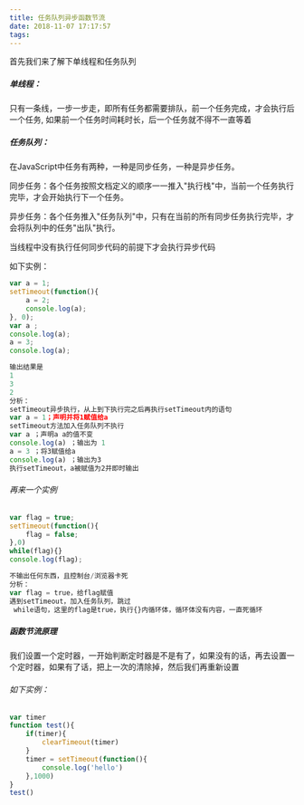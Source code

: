 ```yaml
---
title: 任务队列异步函数节流
date: 2018-11-07 17:17:57
tags:
---
```


首先我们来了解下单线程和任务队列

##### 单线程：

只有一条线，一步一步走，即所有任务都需要排队，前一个任务完成，才会执行后一个任务, 如果前一个任务时间耗时长，后一个任务就不得不一直等着

##### 任务队列：

在JavaScript中任务有两种，一种是同步任务，一种是异步任务。

同步任务：各个任务按照文档定义的顺序一一推入"执行栈"中，当前一个任务执行完毕，才会开始执行下一个任务。

异步任务：各个任务推入"任务队列"中，只有在当前的所有同步任务执行完毕，才会将队列中的任务"出队"执行。

当线程中没有执行任何同步代码的前提下才会执行异步代码

如下实例：

```javascript
var a = 1;
setTimeout(function(){
    a = 2;
    console.log(a);
}, 0);
var a ;
console.log(a);
a = 3;
console.log(a);

输出结果是
1
3
2
分析：
setTimeout异步执行，从上到下执行完之后再执行setTimeout内的语句
var a = 1；声明并将1赋值给a
setTimeout方法加入任务队列不执行
var a ；声明a a的值不变
console.log(a) ；输出为 1
a = 3 ；将3赋值给a
console.log(a) ；输出为3
执行setTimeout，a被赋值为2并即时输出
```

###### 再来一个实例

```javascript
var flag = true;
setTimeout(function(){
    flag = false;
},0)
while(flag){}
console.log(flag);

不输出任何东西，且控制台/浏览器卡死
分析：
var flag = true，给flag赋值
遇到setTimeout，加入任务队列，跳过
 while语句，这里的flag是true，执行{}内循环体，循环体没有内容，一直死循环
```



##### 函数节流原理

我们设置一个定时器，一开始判断定时器是不是有了，如果没有的话，再去设置一个定时器，如果有了话，把上一次的清除掉，然后我们再重新设置

###### 如下实例：

```javascript
var timer
function test(){
    if(timer){
        clearTimeout(timer)
    }
    timer = setTimeout(function(){
        console.log('hello')
    },1000)
}
test()
```

